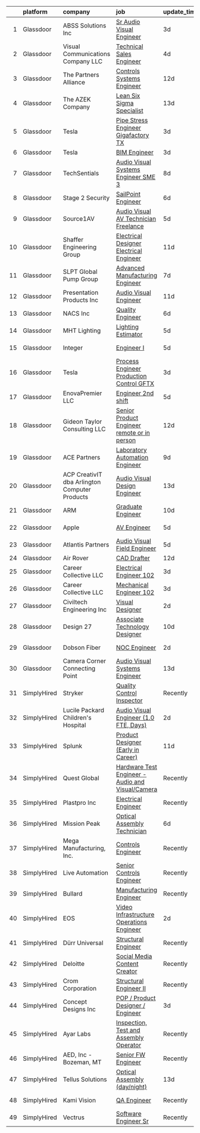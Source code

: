 

|    | platform    | company                                       | job                                                                                                                                                                                                                                                                                                                                                                                                                                                                                                                                                                                                                                                                                                                                                                                                                                                                                                                                                                                                                                                                                                                                                                                                                                                                                                             | update_time   | location                  |
|---:|:------------|:----------------------------------------------|:----------------------------------------------------------------------------------------------------------------------------------------------------------------------------------------------------------------------------------------------------------------------------------------------------------------------------------------------------------------------------------------------------------------------------------------------------------------------------------------------------------------------------------------------------------------------------------------------------------------------------------------------------------------------------------------------------------------------------------------------------------------------------------------------------------------------------------------------------------------------------------------------------------------------------------------------------------------------------------------------------------------------------------------------------------------------------------------------------------------------------------------------------------------------------------------------------------------------------------------------------------------------------------------------------------------|:--------------|:--------------------------|
|  1 | Glassdoor   | ABSS Solutions  Inc                           | [Sr  Audio Visual Engineer](https://www.glassdoor.com/partner/jobListing.htm?pos=112&ao=1110586&s=58&guid=0000018378ad8203b873899fbdb3ee5c&src=GD_JOB_AD&t=SR&vt=w&ea=1&cs=1_b9d697d2&cb=1664176980949&jobListingId=1008156743230&cpc=214767B2CB6D1786&jrtk=3-0-1gdsar0hgjm54801-1gdsar0i2kcnm800-cb3290a92380598f--6NYlbfkN0C3qOKuCwyIxhbS1NoavYT4Xa6eR15oxeWK3hnOrEXKa_0_oZJ-YNDlyy06Sdd5-VSQ9J_UbsCqBJTBGcQ_E6AzuGTQekjy5z7BvQ1Ic50XQ_TUr37eYTTFXMnC-sycXKMEsdp1VC7totNUZSp_EN2fIB7XJBdtSCfWLPBG-d22ouAIBLX4jNaNhbgQjFpr2TFvno9qUhPPtOIQGkbq3POUhS1aTUAMmZfIjKuUR7bQ_qmNLlua258koB2u1rRVeLTyhswjktKSGAEHHuwfcfA7lwIthSjI86EokI3s3dsJ9Fxj_1L4uIv1ILleDqMbxg2wLNBDIkUP8Ed-wk5fxNWU_6t9z8iV7DIsUho0ZoO22nNpMrsI3CmuKG_13eXIK0PJjXMFp1wB5hS-iY3jxgP_Ia9-Si6cCtqPzxhjBFljnmlSo_9xr8mZG3AdrBdXi61bn5PWPi8rv61V5bmpqWSKD0OdytRgNRmHR1yqHjyUPd__n8rL3SpxP6WlYBoMxAwzvW2lt1TzGg%3D%3D)                                                                                                                                                                                                                                                                                                                                                                                                                                | 3d            | Suitland, MD              |
|  2 | Glassdoor   | Visual Communications Company LLC             | [Technical Sales Engineer](https://www.glassdoor.com/partner/jobListing.htm?pos=124&ao=1110586&s=58&guid=0000018378ad8203b873899fbdb3ee5c&src=GD_JOB_AD&t=SR&vt=w&ea=1&cs=1_2ec2f010&cb=1664176980950&jobListingId=1008154027411&cpc=281FE6ECBEE2538F&jrtk=3-0-1gdsar0hgjm54801-1gdsar0i2kcnm800-e4a517c940fcd726--6NYlbfkN0BHIfC1zsKGIu0R3teaIu8liT7fbRNLaQeDQfcPJweUK3vTeD_DK7dPtcoZkUqAup8JGQdoNIF24cyP6YCPeUuki_YBrt9c3pmwT6Lw2iKla2oXwuc66UMXlNUHVS4WV07EURk5PMCRdjNwfcUAM1hD9_wiZXpb-BnYZulizDxpsE4qyDN0i3SLUxQkdHmctvU1p8e7fiyq5uKQuejHXp1DYOgC2yZ8WdJ5RfY9CxfRDs2Iltqwuv1Z7cA__QU67xydNVkLO8h5FmXG0mwmvQygkux4QQNOmUd5Iz88MXQiVwWzFIF3iI7R36WfQXUi_P9J-0rJ8wQVjTBMrHMoZ6BGFm1_84NH1g7FKBtrb_5Z-4TA0tjEFIgb1wj8Af5NylBDefrgu0l_zynUbevzfti8Cey-gxwZsIpZvHh2Rws7RJadiXJ1Dx6kNuQ4gkZ06ttoXEVa1k4evUTbHAbuEPWJFS3fUctrmAK4w4KVJNnCNZN984KwLRNc8LzQ5TKSJ08N2fX4qNEtBkBdHQEIxsHS)                                                                                                                                                                                                                                                                                                                                                                                                                             | 4d            | Remote                    |
|  3 | Glassdoor   | The Partners Alliance                         | [Controls Systems Engineer](https://www.glassdoor.com/partner/jobListing.htm?pos=105&ao=1110586&s=58&guid=0000018378ad8203b873899fbdb3ee5c&src=GD_JOB_AD&t=SR&vt=w&ea=1&cs=1_f5749f22&cb=1664176980948&jobListingId=1008136484979&cpc=EA08A68DB55F56F1&jrtk=3-0-1gdsar0hgjm54801-1gdsar0i2kcnm800-ca1d792030e36cf7--6NYlbfkN0DksfkfloR-ejVfFFzaV9PB3Bj-n2NQxsth8NlLRip-SgC-t7wy7PiGNdrPxorX_ZKVBgq5gxrqgzwGG1P2QRsY-CQCWxHrBAMWtQKaqtgnqzi5SWRD7Dl91y3VAdTAHRo4QCL9x7NxUvaBR_z6JmUVNueB8kOpQyAoLBPe_-OOXPJXLBPHEzAraX-1Sz--0zd0vkyifUJLPiZv22xKroM1--U7mhwvn2J1VVmI9BpXn3dQkykTwzAfJTHpc6x2QolmGw03T3YAPDRIZPsC9dh4RScK__gVxsQfs0SfwfB9rNcf6Wrte9LWFog8NIQZI58Uqq_Ekztw-b6bzlS7_0J0iXlbHYh423eeRQx8Y1Xtzzb1wcgKz2TOSnKL-xDMJXo2Can67ZF-lqNDmwAdSryV0E_zdmGUku74lq7C5uOyP0mlbCXpoegmCpYvkivaRJ4fLcdCzv1C4dFqmEtxw0u5mqQ_tpIAKG6IAKDNKDoJLCC3IgKkhlo1s-Cq70bAsEOlUyeiC5cf-qUD-LM9U5ei9K3JZaV3D4Y%3D)                                                                                                                                                                                                                                                                                                                                                                                                              | 12d           | Convent, LA               |
|  4 | Glassdoor   | The AZEK Company                              | [Lean Six Sigma Specialist](https://www.glassdoor.com/partner/jobListing.htm?pos=115&ao=1110586&s=58&guid=0000018378ad8203b873899fbdb3ee5c&src=GD_JOB_AD&t=SR&vt=w&ea=1&cs=1_1c416f56&cb=1664176980949&jobListingId=1008134053564&cpc=67C0CCE3C7FCD181&jrtk=3-0-1gdsar0hgjm54801-1gdsar0i2kcnm800-8c95be0cac903a3f--6NYlbfkN0AAeIbI24FxbUTm0dN59WVRGf543GbTrpVnu6veKyrx0WAyFBkbDTgYb2zcJMpV1cZaIOBpkBQKGiyBJrPsaaBn7VRr7zHY3H9sTjX60gBw4MGfHMyioaUaIOqm8p5bHpuJIPS4jINYwqRxW7xYmpAio3yBqi7Vv0fognAK25AvoMC4mTtx2Ok6ZBDDccvCd5SaBvfGwsMImUkkz2ZFucFET3gnJQeU7SLUDQQxquo2CAbyFeTRTtEnqcCDCOVZuLSzZuikwbC9-9I4Hk0HYoJrLZ2xRHCEv6bAJjrmOPOvQwbF5WjgN0Nvix6y_twdU6o9Syi_-qPbDcimZXlFCuGG-ThAPdTRMOVJNEDiaZjO8jc9IdFyBoyv9rkQeGMykF3-ufBFXRBp1ou9PTRcRWKrWXtVYnHQmP6_D41rjS6_laEy3pECpnquQ5RLpv7V55YkeI9nUgeG4TAKQqwj-0bWu3rQbx2DeNTdtd6CPntrf9Gja3xVySUZ5KZEAM5kC35yWAdO4XWLuSUHtXOGDWZc)                                                                                                                                                                                                                                                                                                                                                                                                                            | 13d           | Wilmington, OH            |
|  5 | Glassdoor   | Tesla                                         | [Pipe Stress Engineer  Gigafactory TX](https://www.glassdoor.com/partner/jobListing.htm?pos=122&ao=1110586&s=58&guid=0000018378ad8203b873899fbdb3ee5c&src=GD_JOB_AD&t=SR&vt=w&cs=1_5323495a&cb=1664176980950&jobListingId=1008157444726&cpc=8795CF9063CD573D&jrtk=3-0-1gdsar0hgjm54801-1gdsar0i2kcnm800-4f448f8f42bc3c30--6NYlbfkN0BkX03mv_qGbDFMol2YHqLRvzzvm2LmpzMO_FcYL_FtJlnJTzsjtFTdelRG5HbGrIfKuF7l_SRluJiafrF6epyFCBytlXriuUuXtVhVscKhLeBILODgBE4qygHo2Jld-sX8j6FDWTV_14BgYxRXUAxduObVNv5ZRyjpSBeF8YzcTCYq0ua_pCBauPMpL-qVED7I8Z4gDhtReSPcwSRLn5myW3oaAD_X_gYN0HzcbiI2E3py9rnXUMWlrhDfzZJM3As_tGMck6zwgxWtNqBJxX-7Exk2rJ94JQBuhpOZdbPcnitQNihzdv3W2ymUnNIVShOFZ825iZFee3TMGCTi_5446w7v8nnqeM-_2QFkLeokNcwVZK1B4P2CcN9mt8dVfOLPaQgjQbcKzM67owJmbo38maMnkeTkv-A353B7YByYV57MJp9fwZLxx7gtT2vncg2BZRGYbRXA84HfCTBv0D_soBj-75TzicY_MaJiD_JNgZfX9CJIBIKmGTJxYGSpRJ8%3D)                                                                                                                                                                                                                                                                                                                                                                                                                                        | 3d            | Austin, TX                |
|  6 | Glassdoor   | Tesla                                         | [BIM Engineer](https://www.glassdoor.com/partner/jobListing.htm?pos=126&ao=1110586&s=58&guid=0000018378ad8203b873899fbdb3ee5c&src=GD_JOB_AD&t=SR&vt=w&cs=1_adf39939&cb=1664176980950&jobListingId=1008157144664&cpc=9908D8D4413DBB8A&jrtk=3-0-1gdsar0hgjm54801-1gdsar0i2kcnm800-31ee474dcc12526a--6NYlbfkN0BkX03mv_qGbDFMol2YHqLRvzzvm2LmpzMO_FcYL_FtJlnJTzsjtFTdelRG5HbGrIeCZP9oCSI6IokyZaaT81PI9y4RTU614_DpvA_8GDdvj8sqiOAYiS-lGsHKzXdaemGungW-7PEyBZQMytdKT5B7CkddAZfUOPJqkORyb6s_vH4UjGaJlrIxftOVhZ5vMkcIUScjXd2LXfjQaBvFGrJWoVjVkOcWAZmBuN79bYk-7mY4Av3-0B-nrbFTfqUvs7-i23PjwjjtFQnVF4AIqy45_kFQn9Dpdpxs8XJJx29jbXb-7Kfj7J24wH3RBMpBHrI7dcweEowwCuN2qLMRhT76f1XiZ0jBoA2bzo7WkScthW-AAIFmi_VYUWbPYYFSPQ7X3JxiPNckDvoD5YuGIDTXZ3URwDcIej-CnHXv1SMf91mMQiHDNbPG-vMHZBfYyD_YjK8VUBSfrXOPJIdsHvtwam3mSQ_rPMlglSE63QIv3A%3D%3D)                                                                                                                                                                                                                                                                                                                                                                                                                                                                                  | 3d            | Austin, TX                |
|  7 | Glassdoor   | TechSentials                                  | [Audio Visual Systems Engineer  SME 3 ](https://www.glassdoor.com/partner/jobListing.htm?pos=103&ao=1110586&s=58&guid=0000018378ad8203b873899fbdb3ee5c&src=GD_JOB_AD&t=SR&vt=w&ea=1&cs=1_c3c578aa&cb=1664176980948&jobListingId=1008146330780&cpc=8244C419535E377A&jrtk=3-0-1gdsar0hgjm54801-1gdsar0i2kcnm800-f870d3f99a70b542--6NYlbfkN0DLxniXb9xd09bch3T7EymxCrgj1jiT2kSu__xrmi42oF4aisnIAhd1wulDaIziH9a6PmRzmPtGUJpZmtY06i6iUtI5uhkJQEimf2h8djXvJezk6QnH5cC2Fpr5NqxzF2-fmH0n_t_cwRo3OSgNbWBeqENV3AJM5WAj6mBYJAu3k88Uv33VJBZ6Mms18aBBFRsCRv1C72x_BbSCaFvN9IqmOdS37AOCWPVdf5otXEGGImjmtSrJe9GxMlwiL7Z7kQC7O945Ynx4i55ZkYQj-w8hGDmkHUMf7jNRB5J1ukmeiqx4iwUp2Q3bDFWEbbmkjt_OiGmJSjGn5utJocUpKykDyct36Al5EDOucdPKjeNCSF6mFvZ12cKn16NeLeH5Ds-l4tvHZ-Yni8A74nfOT9EFxO8YtQI9W5AvsjseldG4nFbIylJBYKeAMfiq1z3LUKSUaZR2O7ubQy4mkhqZbfx8ABJIpVpyXe6K5R5qhN-xedZVB9VYeqqqxc09w6eQIFfQEPkPsLHZTzG6pRmhnDaVqJRb0Z9Jveg%3D)                                                                                                                                                                                                                                                                                                                                                                                                  | 8d            | Washington, DC            |
|  8 | Glassdoor   | Stage 2 Security                              | [SailPoint Engineer](https://www.glassdoor.com/partner/jobListing.htm?pos=111&ao=1110586&s=58&guid=0000018378ad8203b873899fbdb3ee5c&src=GD_JOB_AD&t=SR&vt=w&ea=1&cs=1_3c1b56f1&cb=1664176980949&jobListingId=1008149550693&cpc=18C664983486888D&jrtk=3-0-1gdsar0hgjm54801-1gdsar0i2kcnm800-0ba0789b0f72b55f--6NYlbfkN0A8T88lZYuzf-YiSocU980sXMNm8VYjkAjpTeJrhsXZBo5azuizjI5jDhn4NeyRL-Aw75s_P0iKNzSi5nD62HANd6LMR0pNUtUheOFXb31VSH_6zItKjXK6nUcfSFXtwMcvosCAWBcoCnBcPfZxueKHcjFeiLCG9-5zG3jhKUVKYYEJOElk1IxXndgTwetgTkY8laOnF7m-ICYVuhyncCtwCTALvwpE63zUwldgbhmf-h7Fp6fnV-UpL3M9UaKHgIdiNpuhGFfY9-Gm49-dxAvk9brvLvZ4ZRDl2IhMicgObJgn3wroA_DMNdi1Md0oIRAwEBNqYmFw3CeUcKbab5fbldHr4cV2lnUryy-oXIxJ7UaJEz__Y4zT0CJAQr3bQXT_fHICnM_BYGZ_s8V3rZa4fgrbyCBYOcXNMDG1bnmGG44kOd7i1ovV1C7NffASbFvuuVMAe60vyJl37V-_b7ipH_n1kq17glOj_0baf7T2QUSbJ4Tk2tabc702UmwU0PWZ5BNRl29E8VNXDPUTLk0CZbjX9zSKEHua0TjCY6hQ03SwaPXna1NK)                                                                                                                                                                                                                                                                                                                                                                                                   | 6d            | Washington, DC            |
|  9 | Glassdoor   | Source1AV                                     | [Audio Visual  AV  Technician  Freelance](https://www.glassdoor.com/partner/jobListing.htm?pos=114&ao=1110586&s=58&guid=0000018378ad8203b873899fbdb3ee5c&src=GD_JOB_AD&t=SR&vt=w&ea=1&cs=1_397cd19c&cb=1664176980949&jobListingId=1008152123495&cpc=853DEF62E69EE75B&jrtk=3-0-1gdsar0hgjm54801-1gdsar0i2kcnm800-ab6c6300de330495--6NYlbfkN0APToHrk7ILONyRglvlT3LJMO76dZGJsKlG8WQjsY8CqyctU8l7pwUltxDuPidZeuJ1yohLIN3swiIATIM9ItaYOa3l9z9ch3W6coliu5MrRx6r--N1Wyd1FB-VnlKmnJchSlLxIHot3vysY2QZQvr8sJAQP-YGT-vVxuJDiQddHV5rXut_4nH9TvQFD74CYQLKZq8HD1fMkbD0hFaWI27kDh7BsDt7TReJGgu1lYaOSBu7Wfjsy-s_nWLpxRYnMrbtoSTeiFZUyE5pTDwreZA6Y5h-gVd_L5_hd041IaqhTE2pl8In1n9RHNAv5nKnrGLz_cDhofDHZbJq8afQV4gV2zwajRSEOwyHNYcOfwOnU3XCebzjwWcZcIgwOFRHUoco6THRLj1DePLHwab1JDCFHHi-svBISXkRN2qjJhuTcwRJxKnBzgFKS9yVVtlk8YDmtdJzZjczpjlRMDG-VdE_HFpQF_0-xW1xOP7el83kfSscYWzMhJ0YoaljoK70qhrRIuM1yfzV2hU_pZ0GAah1RW3LqgcKG_c%3D)                                                                                                                                                                                                                                                                                                                                                                                                | 5d            | Boston, MA                |
| 10 | Glassdoor   | Shaffer Engineering Group                     | [Electrical Designer   Electrical Engineer](https://www.glassdoor.com/partner/jobListing.htm?pos=120&ao=1110586&s=58&guid=0000018378ad8203b873899fbdb3ee5c&src=GD_JOB_AD&t=SR&vt=w&ea=1&cs=1_16c891d2&cb=1664176980950&jobListingId=1008139936920&cpc=BA005B1D96992017&jrtk=3-0-1gdsar0hgjm54801-1gdsar0i2kcnm800-b52214a59464887a--6NYlbfkN0Bvpaf3zsskpN4x9fuWA_Igl5rI7fUZgvcQKjudUUkPsII7QWWVi84DeiPVhK77Nduc99fbteT37iLaGj9-LGZLdRc9PV3yC4KvfXSeZWYNj2Z6va0YEm9lct5r0Bps4usKHKOy-2RRBmxo9rvDCe65DlawQXopKdTEcUlLN6hscfPEn25NHsIwCnwCy_09O70RIjIUJ9aLg5AFZ_h0lbJpAiWvJJD5qwKO9otIAR0Q3RsSODpQX0J3coNbNK3WEpIZNpsFhAlbGQtqse0r2gWPDY1JXF6Gues7oWRVi9fyux6nSsjS51dUlT1cwYa-bGj9dEgGhV6fRPjWOhzw1_k8DhRURvRD_xjoQW2UZ8Z9wqPvpfWttLBNFbtetaaUGIKaSfGqnfbhRST2i3FaIwuXqbdtvgHKnooz3O5MldUiexAhX45Q2zKZX0bizWulYRdFWz8z8vAO3igRiY2Jx9zclHqHHvdqpmOxeAYHJ84UGnbOP7DVvAHrZY3ijnQ36NwakhgF8ex1PCyw1FgHsJL9dHf2HtXtw7s%3D)                                                                                                                                                                                                                                                                                                                                                                                              | 11d           | Jacksonville, FL          |
| 11 | Glassdoor   | SLPT Global Pump Group                        | [Advanced Manufacturing Engineer](https://www.glassdoor.com/partner/jobListing.htm?pos=117&ao=1110586&s=58&guid=0000018378ad8203b873899fbdb3ee5c&src=GD_JOB_AD&t=SR&vt=w&ea=1&cs=1_32d0df41&cb=1664176980950&jobListingId=1008147816977&cpc=373C8281303CC873&jrtk=3-0-1gdsar0hgjm54801-1gdsar0i2kcnm800-75f9fcd0423023a3--6NYlbfkN0AMNzV7qTaoMfFAMhZWAwDiKRt2oGGj3ibXlWa1bscT3ITPuF7PuuiYkC9JUdi6kazE-Q_8G04WqWR8yWZQBxqq93ZHfkdTJSEwZjY39E_GiXFRcFbw3T0UEBXul-Fa_u9-s8SjHcRPBBv62meh-T95t8FgoL5FCz1CgnkiRDiJ1ok5clLHC-97RFl-RYcymWJPE1a3pnaX6QlRZ_5wZmObyTELXk0gwCBAqGb5OVXywGTbVQJS_M9PwOCK8sPyOaKIIGtYzJK4OiAQVEThBdhdQ3Nxy_HyTGDR-WrHdFfDbEhPv7YH_8M-LqYJ62qfWZejWpvE2qvR3Xi8Sk2XS42EGoLSabSBjoyQiW6_JQGVgoaUqPzsoKrEW-1Do7ou8RFqz79xdcLQRR9eJtYw_hPwcNERkhnvSoApNd4P-ADP_wHfOXgFeJixHxVNHQNNUGlPJUS2QlwHoA1pkidU9cPwyZKSfvnwckYuVtSPVPObOG31SCDwGx9dARmttqKzZi6Hi1hRFF9KzGsLvhU_Zg0qOjUV-bb9nOQ%3D)                                                                                                                                                                                                                                                                                                                                                                                                        | 7d            | Rochester Hills, MI       |
| 12 | Glassdoor   | Presentation Products Inc                     | [Audio Visual Engineer](https://www.glassdoor.com/partner/jobListing.htm?pos=104&ao=1110586&s=58&guid=0000018378ad8203b873899fbdb3ee5c&src=GD_JOB_AD&t=SR&vt=w&ea=1&cs=1_cde4b793&cb=1664176980948&jobListingId=1008139747241&cpc=427C69BCF34A3160&jrtk=3-0-1gdsar0hgjm54801-1gdsar0i2kcnm800-c7d6d51eb7e45860--6NYlbfkN0DukAwDndutArnS8OT3znlJ-TW2KpK_7rZjO0LfXc6UVMwJqLdD1YJP8SDRF_NHwyxts_RCsiaT-Z86VeDUyE0hHOmBfzCBXE-SSidI87TkG3eIlDjidjWDLii0-bPzX49fxqwVr3h-RjXRUZ6oLVfujI85f79Zxnkcm2YBIb2jTy5SOnbDNyzA-930Z3QPEDBV5uJPaWVJFbhJF1MqvBEInjTmLm2LemmjhQSnDRElnQwEda0qHSvHV49FHg7OQ30hhdzney5UTg6bXjyZ_ZtRoJUiEdpVutcJIgDvlCl0_QKOpsnLIvpJDE1BBnlBahFMIOMAuei1WnJwlAjAt0AjsOQIsi8vB7pNjt66-FJmHMkc5yruce_Xnn8BmYoqJPB2AUEfxzyc_N4OXpm-1JucBVkudJ2Z0aoW9Zj4beaLkFQLH4EEbI9vGowCmByyY_TM03lu6vfoIj6dj6s8JHaxyAC2X-BVOZ8fWDoeFUaj3I_pqVcqcPlQJNu0hyL2N70I1Ng8R68yFQ%3D%3D)                                                                                                                                                                                                                                                                                                                                                                                                                                    | 11d           | New York, NY              |
| 13 | Glassdoor   | NACS  Inc                                     | [Quality Engineer](https://www.glassdoor.com/partner/jobListing.htm?pos=109&ao=1110586&s=58&guid=0000018378ad8203b873899fbdb3ee5c&src=GD_JOB_AD&t=SR&vt=w&ea=1&cs=1_75cbc890&cb=1664176980948&jobListingId=1008148823950&cpc=D2B13102F42CA0A7&jrtk=3-0-1gdsar0hgjm54801-1gdsar0i2kcnm800-58e08cba5744c0e2--6NYlbfkN0Bo_CM2a8GgFIiw_-9fb5ug3xmG_MFCzpxBl7ntROtVZUFbZz-LXqZjqhZpPjkbamgppIiRI7E9IPgt3oVIiDC1AzwMFN71CcHl3PDzZfcMj5AxjocQJlI2vEB9YWqBirPs5VjJ9zrb3z6swckxHm9mBu6yi6fA5wrAGRYEBUwR2QN8TusTuX_9iNhOwQQg_H0YmTUZFI4OxpywcrGp6_sxWcqAD_asHBCpYlBXhjUCx628ftNo3n5FD5VdYEHkE6iYFPmDq6R_g3UhOY5xEFdStu23VvkSelgsjFIZjeoHwxKE1cWE_zUQO8e0Ly14OssJ6sVW_yO36E1nkypcu2eSAbHci2zCUQND_ToMNGboM9qH_hTfQxHC8nG1Iqly7dAnT9SO1ULdMX0tGa8eluo7SXvk1OcxlpE4dI-NJPto9uotMK3HjlIoCcEa2XAMxtIRwWtvPu5hfcjhyYp3d2onfW7L3ZCfBm5N3nTkXH8_qpJZtt9sveD9OyiBh2TO2LqFljTlfHmd5Q%3D%3D)                                                                                                                                                                                                                                                                                                                                                                                                                                         | 6d            | Ham Lake, MN              |
| 14 | Glassdoor   | MHT Lighting                                  | [Lighting Estimator](https://www.glassdoor.com/partner/jobListing.htm?pos=125&ao=1110586&s=58&guid=0000018378ad8203b873899fbdb3ee5c&src=GD_JOB_AD&t=SR&vt=w&ea=1&cs=1_cdaf2718&cb=1664176980950&jobListingId=1008151536423&cpc=B05B6D422C45E27E&jrtk=3-0-1gdsar0hgjm54801-1gdsar0i2kcnm800-233ef27e66dbc2ad--6NYlbfkN0CIcIrR3lGk60qa-YXZbZOK4VpWme4znmlJDrjGxAusN8aCEUgRmGYW1GcjSJ-PUzQWLlBBeIIDAtaeUoTvLMMlRoLGx_7vPk0Y093rGKfbofwoCd1FSGXkpNVBg9MJA_f9_8q3YzpIFYBTlJyUxtpUivCk6a_enen1i0UFV5HKgZWNhMAO3gRQQmE2lH4bW2-AdlLdxkmStS8p-8_oybw0gz7iQ5CDsQMYQT-c6Dzh4Nd6rgTEOPpOUVlXB8FHp2gzxM7uT2RUOG22sQTIvEUUbG4P7-3TxVkIc44Zw4BgIS5ALAeo7Ik8QeypcJc52bSa1UuWuFhgxzlVx5hdybrTCmRNhjTrlVXYXbDaoYMHB1JEbtM0FzHGw8DJOjVGLSl77MxO5_s2Qatky9GstlzTc4wdHNJdWEWisCHGXbafgoz-HRqJx6rK1XFG1kGay63fshsEuuK_-ivjiAphK6rpzrimjtyFj1C2Cnxvl5RVI4wRGXW94LoovlL3auoT11U%3D)                                                                                                                                                                                                                                                                                                                                                                                                                                                     | 5d            | Remote                    |
| 15 | Glassdoor   | Integer                                       | [Engineer I](https://www.glassdoor.com/partner/jobListing.htm?pos=127&ao=1110586&s=58&guid=0000018378ad8203b873899fbdb3ee5c&src=GD_JOB_AD&t=SR&vt=w&ea=1&cs=1_d5cbf2d5&cb=1664176980951&jobListingId=1008151474468&cpc=FD56AAAF1899B499&jrtk=3-0-1gdsar0hgjm54801-1gdsar0i2kcnm800-9c318853851c120f--6NYlbfkN0DJA7sjCRBzlE3Z_PzE8lq9hi3ssMvdSdT9t802Zx_VPsTg_VM-jjgVeLtNc1xjKIDhAseckn3m586R39bhVp7puQ_4W0v1d6FD6XQGv3U0LoCK-8ebjCykkjjqnb03oicnsM986LLSZpdoisfpeY8zpN3UBEtSXrie5Gp80kRmcPlavow6yIN8DGyBBXVYG0Con1NAQrNTsqwEPDS_WkpdocfQbF8HTLM1DQ4XhTfyQQ8omTWShBLiu3fEC1ed23V3xnnyPRKpldg7nqszZGJ77SticGEuYSalZ7V2gaTrvmhDzies3-Ei3Td76vU0rnKdtHunGh1LYndOwzKVn9KRjuRpU-ZtgAVfWzDyx6Cr4tDnfoLqKMVYpUJ4W6lHb9tUzdxvP0UFMWepwzTKwiyxpv_Ym7j10BMyDACw3wWawQKo5h0kn6dD1VUXH3rRZfMg3TnA7w-0ZvkWgHfoQBgfkKsLcbZ_zwEMsXWRh48oE77hsIxjWE1SL52ivMaCTFHnfIHnNJkEHw%3D%3D)                                                                                                                                                                                                                                                                                                                                                                                                                                               | 5d            | Quakertown, PA            |
| 16 | Glassdoor   | Tesla                                         | [Process Engineer  Production Control   GFTX](https://www.glassdoor.com/partner/jobListing.htm?pos=123&ao=1110586&s=58&guid=0000018378ad8203b873899fbdb3ee5c&src=GD_JOB_AD&t=SR&vt=w&cs=1_65e4e266&cb=1664176980950&jobListingId=1008157142994&cpc=8795CF9063CD573D&jrtk=3-0-1gdsar0hgjm54801-1gdsar0i2kcnm800-a1dbb9bc4bae94af--6NYlbfkN0BkX03mv_qGbDFMol2YHqLRvzzvm2LmpzMO_FcYL_FtJlnJTzsjtFTdelRG5HbGrIeCZP9oCSI6Iu3J6V7wvcedsMmCxOMsOQBHRJ-1IsDTP1LyVFgUEQc4NbCuqvyQ08E2t63nt3Kq2SFX0hfUYHGZYibT0CtvnZje9QkwH1cpCgtQKSSWfkBunZOMh0_upc1oB6DFfsStxrTwo4KIqLc5y2IpUMWWLPb2_fxH15f96hSrmIneyN3YKqam7GmcH4f9FdIRcpdFpWgdqvLdaIQBlMF6yC14tDuS8DAOBLe1siHmotEuGIDXm0gLLaG5o5OTb9Otb-HpWF-XB2lXwg4jsd99W8fvi7CkFT84Is5QDdcfQWNRuvPRsoB876jAWUqrkaTRIovoF4cvi4cH4kxFhNGSZXgLtmlp2Tu7j1Ip0AzYcLghpoA2cpnx4HS6rZevqfqk0xwbKlS0hKFTFklyv-z2VnVkxSN-yXpLb3jSfiY1ePeJjPetGKLZSwfBgpDs8VYj3Aqhdw%3D%3D)                                                                                                                                                                                                                                                                                                                                                                                                                   | 3d            | Austin, TX                |
| 17 | Glassdoor   | EnovaPremier  LLC                             | [Engineer 2nd shift](https://www.glassdoor.com/partner/jobListing.htm?pos=119&ao=1110586&s=58&guid=0000018378ad8203b873899fbdb3ee5c&src=GD_JOB_AD&t=SR&vt=w&ea=1&cs=1_770ffbd3&cb=1664176980950&jobListingId=1008150909376&cpc=A1E2D04CAB10975F&jrtk=3-0-1gdsar0hgjm54801-1gdsar0i2kcnm800-d5ae558e2110e14b--6NYlbfkN0D788tVLZnHYB2JKTLmCXo4PydfvtZKcdbYx6lxKaz3IlftlMCfsI1zA8vOdtf6mM1gOL2fxwK7ayl1J1qjcp1rppnd0eqAJXz2KTr6kSUW0o7keQ0sC4CzVrrsPowIMSLOXlRjVmbryhwarH3FkeYkBTn8UdzSOCJoP6ukzz9CRy6C8E3az_ukK9a0Vi4nbpchUPeGh1rDTTzKLq7fgfLdctSs9rCCGqBk9QZX7B4zW0R-Xec_gsqC9gxhElzA8Qfr1hUIej-v5qkkCsdYNA4GvGg-BBzopLDXWmaobWqygzfY8parBXDtV0uRPjSP4O2lvUVAy1wNnlfH-7WtcSNqAkLNMVLiuD3xBwuKgyPjyfg3UU4Js9SZw3b9dpPNdLrVU3IOU2XXAoC3R07rJdbwcjJqs7YsbD8buGQDl6PN85QcWSRTGsgcHN33rl_ekVav-SYEyJd3r-Ddb58yjrJmRLfaMAyBospDahQLWKAZ5Bocl-cL2lyPVIeOm1U8w9bxPobLKS1zdw%3D%3D)                                                                                                                                                                                                                                                                                                                                                                                                                                       | 5d            | Hazel Park, MI            |
| 18 | Glassdoor   | Gideon Taylor Consulting LLC                  | [Senior Product Engineer  remote or in person ](https://www.glassdoor.com/partner/jobListing.htm?pos=113&ao=1110586&s=58&guid=0000018378ad8203b873899fbdb3ee5c&src=GD_JOB_AD&t=SR&vt=w&ea=1&cs=1_988d5e6e&cb=1664176980949&jobListingId=1008137953336&cpc=A7A9761F5E24E39A&jrtk=3-0-1gdsar0hgjm54801-1gdsar0i2kcnm800-00c9eade5a4053a8--6NYlbfkN0BxkLIcfe0oqaYINownie861a0BJtkzmJW-WyGv8J0JYDbpMcxnd0oD99bFsaUlfYOQZdc8J_npvZ3yodIRPJU77tYJfB5u3vrKZ6zcU5hbGyNj6P-QINrL82crm5eXCBtOeWW7dU_nRWB9DDeuLQRqq0xk9mBSSvMACNHjIuDD-kVF-EIy42tHVDewHNGEq7dCB1dx9HR34WA_VTjDI13TjzGWvkJUaJbmjGFoMMT0rGCVa2kwEzEdtodl3pAutNwWjvWLwy8NaV1UEu7T1yf8J-9yfBZhUYs8BQcbPjD0JhBZE6cc-HG-mJPu_fNv28ERo0vKt7SVqi462M24gCXivlbrzlj7w3kwlNpOnzYsi2vSvEC-XVnzgxvV-KFGaakm1orYwQex7HJpRVvhoQ1K-70njoeUUEX__lnjz9uBZmDZ-cklUDCaaTcrVihUxwsAz7GDx_f2VfXafUsESbkfptxolXlC1iPkgPQokwTgvtsf24jQXTEY93bOeaxGwu-u_EqEWEBzh6IipCaO6uiZcfevOazborHN77vz7br-6Q%3D%3D)                                                                                                                                                                                                                                                                                                                                                                            | 12d           | Remote                    |
| 19 | Glassdoor   | ACE Partners                                  | [Laboratory Automation Engineer](https://www.glassdoor.com/partner/jobListing.htm?pos=118&ao=1110586&s=58&guid=0000018378ad8203b873899fbdb3ee5c&src=GD_JOB_AD&t=SR&vt=w&ea=1&cs=1_ee6b02b3&cb=1664176980950&jobListingId=1008144870628&cpc=0B561D89933DD0A0&jrtk=3-0-1gdsar0hgjm54801-1gdsar0i2kcnm800-b29ca8c5a58cd525--6NYlbfkN0ByNdR6lR5vInkMqW9PARJ6PF3Zoox9TiDJ9pL5aH1WopUmg_nMMrmUPq5by3VtF0I0x1Fdqx9uJngIVE1jR8UVhk6o-yJHh6mQjnFPvfo0iXURX6wGPMaPe-nYGM_QpUMGKUrgxn3wxluz9v78gWSz1Pn0x4UAUTyygmf4pfoGPTdDNzywRS1r-kCtMq2li2buu1fEndyh8qsf7grB96J3BXeUJc5zalmrJ2V4bMoAxRa-RNWmlVm8B1c7NWqgScGCTlLdkTh7Fs-hGM1snLpDxvJYgSc2j1h2o9w---JXj_cQPHvwnOdD3jx05kinMoU2BtJ1FLuDwrgTrzPB4f6qrv5VB-cFRtBK2HHb27YZCXDWIBK1Kr352vlQ9y0Idf8OCQXrKRQ-imTDoaMo4d9U7IDQeLh_rwamMXnBQ20WpuWCqGcCLDofNY2HdKJ7kJfdg4qK8ODdnWV7GlK0UBUcjn3KRtmd7K0SON0Auuisk0f7oHnovx9aLjgILZgQFkz5eI3rGoRsb7fYFGUxCI1EnFAZ3QcdFMk%3D)                                                                                                                                                                                                                                                                                                                                                                                                         | 9d            | Middlesex, NJ             |
| 20 | Glassdoor   | ACP CreativIT dba Arlington Computer Products | [Audio Visual Design Engineer](https://www.glassdoor.com/partner/jobListing.htm?pos=101&ao=1110586&s=58&guid=0000018378ad8203b873899fbdb3ee5c&src=GD_JOB_AD&t=SR&vt=w&ea=1&cs=1_b28e3347&cb=1664176980947&jobListingId=1008133889447&cpc=7EC19D690124ADFE&jrtk=3-0-1gdsar0hgjm54801-1gdsar0i2kcnm800-87a6c70ceb70d479--6NYlbfkN0AxVP0RIoyxo1SC0YQSoS5eZrDZuYKD_VQPSAwc6ExuF4ild8vIemN3XsgbuLOdflE6XvLkPjzrgf2GFdpOAPSllgYSRPlkLtdgYTyZ2dkQH3sjGTbK9jLk3jS6-l5ZxH-jUYvOmJgGDjnaupmE46_LX4awuvx7imPdype28nLAQ0s05MRADPg6ZPY89fozAwxRxv_yXPSc_uqugoTMjdWDr-Xiku79W4CtlPtsXHh3-MDy4QMB9k09j0nCeewuA763Ah5GgZYzyuYT47_WSQt4KU8PB3fv6EHvWEieK5L7dJerOIUn2nu_FynVCpJGrQ449m0cVy6qAZAclHfGNA68SNNwbPQpzaSjtcGgkWjNeIqZ_6UAm5rqa4sbKyEGSoi7yqA6_mmaKi7c48BJ1V6vOjc8sHne17UXwrcDn_9mV_btLs4zYor4pAYWdsN9XVdLj8Icf3gvCxmJ-FG5cR8-F3Niv9s4qX8dX1JoNqtObFFb_AzHrn-e4ixOHjAmVLmCg8C0hLpZoyz2_vR0-3F2FGFvv2zawlI%3D)                                                                                                                                                                                                                                                                                                                                                                                                           | 13d           | Buffalo Grove, IL         |
| 21 | Glassdoor   | ARM                                           | [Graduate Engineer](https://www.glassdoor.com/partner/jobListing.htm?pos=129&ao=1110586&s=58&guid=0000018378ad8203b873899fbdb3ee5c&src=GD_JOB_AD&t=SR&vt=w&cs=1_536960cf&cb=1664176980950&jobListingId=1008141994999&cpc=82B3195DA92CAF92&jrtk=3-0-1gdsar0hgjm54801-1gdsar0i2kcnm800-ac5b07f227ed174e--6NYlbfkN0BgJnowPS_nFa6JvbNw1Ud-JjG_6nenis8YkFjCtkUlxoHXLw2_bm5yT8xmAj-JAcWUfbGN7nu6-LhRgIT1mEfb-mWBXood-v1rbMSNgrtKXebde6rqEIpGpDwKOcYmC8RVNHVSyyFo399m1Fo1y67MhqODRdbQxtbjl_mfn7bUtdBeeOqieFQjR-S-RRntHh8A5BzDgkk82z3UBE52VorMEcIq6u5rT7ln6vduT4BKqFwUQrJ6FQRgD-MFSUezIuabWO9LQdSUcvKl9HSc3OHluEgjY-9oaeTBdHSUcWIeeBRCKOHTX-4FKJzgb1Qfh-tPfcloa9Z7GzZ8HMY22lm8QC3DSeR_rRTSrsyhpzReyxLTKveQ7bAJ5sND8X84sb5McpGfyw1lp2JtzYlDFykBwb6PWES-JKgUXAc2iQnI0U5_UDvxXLVPJtUeJMfkorM%3D)                                                                                                                                                                                                                                                                                                                                                                                                                                                                                                                           | 10d           | Austin, TX                |
| 22 | Glassdoor   | Apple                                         | [AV Engineer](https://www.glassdoor.com/partner/jobListing.htm?pos=121&ao=1110586&s=58&guid=0000018378ad8203b873899fbdb3ee5c&src=GD_JOB_AD&t=SR&vt=w&cs=1_fa480e28&cb=1664176980950&jobListingId=1008150767244&cpc=AC285F3A3ECA6BB0&jrtk=3-0-1gdsar0hgjm54801-1gdsar0i2kcnm800-e1692a7d8f00fd1e--6NYlbfkN0BvKrLyj5gPmtZO9T8euul8TCxuuKNOtzRJOomxnwSEodTz2Bc-sPZlFpP0h5lDivpsKhZgiwWMHz1yq7N3Ir_siJiNJRfjqDOlYR5RN38XE60qfUDpkfq_3XKdG35FhdiRZRof-Nrp2kjI0XgnhfWB0QlH1GDe2oSF8boTgjxdFvapLorzxWRoadqPm6nLyPKTRwNeFM8iq12MSLlgqoTuNIcVwFNG7d0u-zE5mGpIz7twjyyLGgKUdeGIbStPl7LPqaSTF20Qg1C1WCOg77KNwKAs0RUA-ZrIA9AvLhNZY_4Wm2bqCcLPOlDF64tbZEFljJnWTXXa2TgrHtnxRh_1ypIpNSh-yrluwdRgO3dEI-M1N4FOT2WN9RSYqZGivJnPHZdND2Vn3x-zE0A2iyzIKEFE6yXByAwNbO1usFzdzP7l3zt25Du0OctqT3BWflhOGzqNUTkUaw_dltJBF4cbzJCoit18wtBgQgKUCtXDtYbXmnbi0PgY90_TXhhK4NFh4N_Eq45deR7GZJRx1rI-irb100nV1OFedNnNLBUtBZqDwcc0pzSLjK8NXkPGAD4pNRJpNq9aT3a-B0v7ohjjya10Rx9djG12BL52cGzktXGYN1tYTCxVroizB5a4Zo4MuwfsC-wEhBTOL2ZQnXeOZ5C97h7Qbu-mPRVcqZaiaeTPw-Q0lyTZq0svwffBVLJoAly24jT1cFv34WQpVl7b2Sh8yzD9WV-AQDfrzmyhcUe2p7dnKn-T5dR0W8PePMiaNWIBB6Vxt374wl0LPuoOpzZTIu5CxmME9odhVlj-gkgibBsYguZEJdJvKK23z3S2KKdEyQEDQ6bxXuOsrz6iycuaSUAiKj0R2dSgsieyrlt5xdfnrp6hMQWlSX8D60GWotGZjs11KZOPkLpDuNYDhXP9wGPFNJUgLPGB5weHSPxGnm2v4KrIDSbytjQqEUk%3D) | 5d            | New York, NY              |
| 23 | Glassdoor   | Atlantis Partners                             | [Audio Visual Field Engineer](https://www.glassdoor.com/partner/jobListing.htm?pos=110&ao=1110586&s=58&guid=0000018378ad8203b873899fbdb3ee5c&src=GD_JOB_AD&t=SR&vt=w&ea=1&cs=1_4e453c2d&cb=1664176980949&jobListingId=1008151389178&cpc=0215C0D262B7DA96&jrtk=3-0-1gdsar0hgjm54801-1gdsar0i2kcnm800-bab14c041837c1a0--6NYlbfkN0Bzkuy17zoNwKMVjyusHhR7JNYo3SmelKzW8jp1Pa4Tk4P-4RjMLb07Zqne-hGJU9YfuXGPVTgzbQrshL0_d7SOs3CEQKoCDrQvd-PGABIc_tRqKxhrfFZnSkhW9SFDdcC_zxRXl7P0TnePSOYkKRPl2Kdig-FNj4b_YSjoaYmgBq_tGZHFhD51sfYLasro-h50YYWj_5vEbSbZD3VYJwHwtTJA-W0ubH-EntmmYbA0EFCxfKVBUhHCFBmugsqwPYtlPyU_8wulAQv7svJmPaGfSbjTcR2DdJUe9J0Dnv-8V8CTmgB4-xk6uUtKYnwhTliddeSkVofXtSt8nv1CiR69WUk1oGqgOwFhOEx9HIITL-S8ELRyr05r4a--Zw2SPjny6SxMlTyn6xzQrS0Fz-stGlVmGvsEeUDW4zDmtCiAlkfTemOR2GfMGnA7HmbwYSnFHGzNxLnvKOV7XU1-cxMVRPFSJyShGz3dl-MUYbpOQKC6Puw4jG5V0AGQqERaz2FAZzbaLQM83cnXQtyNEZ3o)                                                                                                                                                                                                                                                                                                                                                                                                                          | 5d            | New York, NY              |
| 24 | Glassdoor   | Air Rover                                     | [CAD Drafter](https://www.glassdoor.com/partner/jobListing.htm?pos=106&ao=1110586&s=58&guid=0000018378ad8203b873899fbdb3ee5c&src=GD_JOB_AD&t=SR&vt=w&ea=1&cs=1_8b9099b5&cb=1664176980948&jobListingId=1008136859098&cpc=BA3C8678287BC57E&jrtk=3-0-1gdsar0hgjm54801-1gdsar0i2kcnm800-3094684851665aeb--6NYlbfkN0DfOenoWpRpIKKnmT0OL9WtLyXjwEndQLSRKvsSFUtYCYUuu_P34gGh3WFovu0jda4xT1AP7foVcIpuS6UKSLtY2bP1xUzcTCENmMaPGULizSGe3cPHZAuMm8ROewP7IDy32UbqIQTvuxZQxCoGnqQERCJQtj_mEv1rqbd5jQg9MGk1gpTNiRkHqt_mR2a0fpswTtongEbFw6FQLAX56t_I2fLLyO27VJF4TBIAKbebNAtyR_tX_e9SLwe_fjbXbe6JIirzELMqsU2qumsLqydJ9hf4wkemeeW6Rsuvo_2V2ryicKFHyd_HqZgfaGW-1OUTqxI1t_qAzrG9UAuQ-mG3frBiKmvTxvEEgjXCM7vCAIE62wo1GLcEiBolktqXmQdJoDM-Oyyj4Ei7-BUCbGf2TOy9qH4VvC_dQYO6au8fH3NnV0FJMc9IIb81HVM_953GNIl12TcdLqVfuMkrx-l_eCueCzbleQ3nFCKHnO-71rX4-izLbsmbcdePkzKf2aM%3D)                                                                                                                                                                                                                                                                                                                                                                                                                                                            | 12d           | Tyler, TX                 |
| 25 | Glassdoor   | Career Collective  LLC                        | [Electrical Engineer   102](https://www.glassdoor.com/partner/jobListing.htm?pos=102&ao=1110586&s=58&guid=0000018378ad8203b873899fbdb3ee5c&src=GD_JOB_AD&t=SR&vt=w&ea=1&cs=1_48eeea91&cb=1664176980947&jobListingId=1008156664421&cpc=80E953CB6F73E22C&jrtk=3-0-1gdsar0hgjm54801-1gdsar0i2kcnm800-077bdb29bc1d31ea--6NYlbfkN0AY4guaBc_odNxnJHTncvfwFu86WvDwtbc_K-gSZc1x5MVioGHhmspArMaEgQiHUBSFOWF6zq4db-jVz-v-JD7b8-YK4m-3saEyoptlTZ2dgkvtAagMb2FtGpAKILaZlDt2onx-LqsvlWmn_iyrdMu8bxTCijdX-l_UZkjLCbIHOuu7nS45xRBtERlx_n2B_LUN6VhXTZiJG3lpUQG90XITF_OAxVfcoeiCO4M1wTygGsKmKCA_yDyfuL8xCCt7tRTQEH7ah1TmnJjqN2zkgcyU9O2ZvAJpLN389TEZFz-3-Hx7he8h2CbbBHl5OGpxXazqk3OQE5HLgEX51qKbtYkxv-ORWwqOmcbV1l5CWi7ctKgG4lz2Z-hjCR3Q_5PJsh5HFeG2zArG-z39rKjvfervfL5ZP7jXasP3A7hxmIx9Dfdq_5_YZakYX9uXty9XXDDGyn_2bKZwyEYdYRmSt0NlTLFHu1fT_3DmqGEqZ3Urvisf20kXp3L8YtspYl1CMlGAX3LplEu35xmG15X8Qr0QKntyjosYQdE%3D)                                                                                                                                                                                                                                                                                                                                                                                                              | 3d            | Raleigh, NC               |
| 26 | Glassdoor   | Career Collective  LLC                        | [Mechanical Engineer   102](https://www.glassdoor.com/partner/jobListing.htm?pos=116&ao=1110586&s=58&guid=0000018378ad8203b873899fbdb3ee5c&src=GD_JOB_AD&t=SR&vt=w&ea=1&cs=1_828cd370&cb=1664176980949&jobListingId=1008156667056&cpc=E509DD49A6927373&jrtk=3-0-1gdsar0hgjm54801-1gdsar0i2kcnm800-7a803f07e968c7b0--6NYlbfkN0AY4guaBc_odNxnJHTncvfwFu86WvDwtbc_K-gSZc1x5MVioGHhmspA8yRJRFmqUyBqABd0buERKbEf2JCHicoKtxjL6Ks_kbL_h6zel_GqBu6hXAejyNQ4Tz4G5-H7F-suNVmkD-ioHJN21nLw_8MtX4pm4G82kfHbDjt3Nu1wrDksCnAoQzBNws_fsTst5y7G6FVlGoUsPkzxWT8MQH2hW2rTV3un2cQja3o5zSgQbf3GKKlnC3kh4ojLCdiooVdwZU5UUjTyojCjZaOqc8vJJLx_XzoUex6Ii7TG4qQ0SWS5zR6osKgk7TYvBJ3PttW5HZ5k8kcL4SiJhvq417AJ0oI_DTuumMwyjZQlYKxOk4fULtU3w7kjzXAHzn_enjHuug4-ohYVc7EnMec13WwFDSb64RnMXin5Pfy-TznkgdhOtzz0bc-KgUWj2LFeKV2E5Y0u51oMb9WxHvTZhC3MAG5mUPcTDvGipvrvMi5jMetlyWur5k9z9ZizvExQSAgddp6M248eZsDDGwlmpnuq)                                                                                                                                                                                                                                                                                                                                                                                                                            | 3d            | Raleigh, NC               |
| 27 | Glassdoor   | Civiltech Engineering  Inc                    | [Visual Designer](https://www.glassdoor.com/partner/jobListing.htm?pos=130&ao=1110586&s=58&guid=0000018378ad8203b873899fbdb3ee5c&src=GD_JOB_AD&t=SR&vt=w&ea=1&cs=1_f8f321eb&cb=1664176980951&jobListingId=1008158470622&cpc=39721386339D0809&jrtk=3-0-1gdsar0hgjm54801-1gdsar0i2kcnm800-dce856162c5d9c34--6NYlbfkN0BzyiZbiuML3GXV_IMPDw3uYzpz9TFv5d_THROTaI7-Eyd7WJTkeuVfrLMXWPduVdvYuBjB93frQTwp8LNcq9b-8jKlPEc_buHWIAWSNT7ZTd_8YiZ_nAWzOtCzzVRGvz5S3BabDcOqso3kRsq4274EsOxK9mm3U-V1AaSGjeFXwPferKK86LuDtnGIMaK026uUGKfZo5t8UjiRDVtfiWjLVTJCgxHO5bW1Mm1wuFxOyJUBWwFvOeq6NQSWGlaO-CJuxhdxNhkxmiF16yCs0yvAeqD5Fikz9JPvMVpdNRbPR_xQ3M1aAj61ydK5n-dHwYHpSHAtlRK-S1u-8OViH964lgJno97gD3J8Txx90U5qRbJlHUK1EJa8QPor4Nmyf2puD4hzCYv2nNwAyTTwrsKMBS0GmTNge09DWtz3yOMZ74BWcrnrQEMebATpAnnj_ppyVE2DUQEfmLKTWJ6DYk3sjJ9BkTLzp7bi0UhIPhORMzddSc4o0b_87HBUVZNe_VDjPuWtW421KA%3D%3D)                                                                                                                                                                                                                                                                                                                                                                                                                                          | 2d            | Itasca, IL                |
| 28 | Glassdoor   | Design 27                                     | [Associate Technology Designer](https://www.glassdoor.com/partner/jobListing.htm?pos=108&ao=1110586&s=58&guid=0000018378ad8203b873899fbdb3ee5c&src=GD_JOB_AD&t=SR&vt=w&ea=1&cs=1_a4ffc941&cb=1664176980948&jobListingId=1008142358363&cpc=B1C08522A39CCDC7&jrtk=3-0-1gdsar0hgjm54801-1gdsar0i2kcnm800-5733fc85bdd770ef--6NYlbfkN0AZdIuP4NPWig_aPKyAkjMTZqaOmelRvYdJiZXCUPZp4_HKOFOnNohR-AAffpjG8poby90cf-4WvFh_OJxCLMemKe2VN2ML3wfOUPI27JSEdLDNNaQgkJy-dq46JdcqNo32lFD7TzSk9EE8C9b26O5Zah4aLSzs2Ju_5nzDQnf9mbjGw7flnGup3CNOeQFsAphDgVETACSROaVDWGFAwPOCv91IerG7oAisOwkgPjimbQ-tJF1T69fbZht0COkecXeVqKEHsunmyZePmFYOQ62xRO0ZxwIpGHX7_BWy0OI6cIiiVJlQe24th6Mw_56EZbnB6wNQCpi7dJAhGqbF9GoAhcahIN_8XNRsTB9eOYZHda-n7yUgSsNmmg3a77Th5vHc0dpN_mE6lKj6a4nIdjetZMe1Bjkr5QTaf7GneVejz2yd5uoxHwChk2NMjSMJvEYxXuiiROj0WfF70lBgnN_mjtqDEIzVTG8BPd5ZwVN-vviruvSK84cjNMVbmod9U_kIZAm6GwYnIBXZ6Rzo8oGmZyeAqD_N614%3D)                                                                                                                                                                                                                                                                                                                                                                                                          | 10d           | Indianapolis, IN          |
| 29 | Glassdoor   | Dobson Fiber                                  | [NOC Engineer](https://www.glassdoor.com/partner/jobListing.htm?pos=128&ao=1110586&s=58&guid=0000018378ad8203b873899fbdb3ee5c&src=GD_JOB_AD&t=SR&vt=w&ea=1&cs=1_8117392b&cb=1664176980951&jobListingId=1008158321854&cpc=6945AE2F4B03E059&jrtk=3-0-1gdsar0hgjm54801-1gdsar0i2kcnm800-2e60d795f389bd0d--6NYlbfkN0Cz-Smd6OvFpZFIU01oBvaBOOa2F-wWdp_DHo6R8dVv5XoAV1OCEKkWs4t4xxvvn5CRTNYI_eIEnHuVn8PIxsgETWLtB5ayEdJTecTMaaJnTdbx5ksITxf0k-H_JQjVEcDrJbjn8CvZ-544RQ1Gqny19IOIzjGDkPdUfb_OA0iK-X0_RkYRJtJABSBmCHAcDX73B5a5c21AkgIBs3uVc5cce-AHz_YAGYUIgX4NOP9XK6cwPm2f_7OJkyUUrFrpHcUR7x17xUW7XLdtYmSytwH9DFcca8xc6cqaD8liUN6zcvAnCOoC75w8OyRH6g9kuSNd9vEf9OLVA63LY-Zh3HW3O9gOoWxviUYP3SkTPyDaDK5AUldts33GZfRRyys2O8b4tlRD5QrWd6gJGYm-cFMeCfRGHK9gB3pNbn1pRfc-CKphbTYxwYjGfMB6IDLLRHpaQhLM3wruFsWwacrE2w_llpzpxYhEI_p7y8ByUrizpN_60rP0zglUv89ZFvVwGww%3D)                                                                                                                                                                                                                                                                                                                                                                                                                                                           | 2d            | Oklahoma City, OK         |
| 30 | Glassdoor   | Camera Corner   Connecting Point              | [Audio Visual Systems Engineer](https://www.glassdoor.com/partner/jobListing.htm?pos=107&ao=1110586&s=58&guid=0000018378ad8203b873899fbdb3ee5c&src=GD_JOB_AD&t=SR&vt=w&ea=1&cs=1_b4c0441c&cb=1664176980948&jobListingId=1008133940742&cpc=738951EB0ED0E723&jrtk=3-0-1gdsar0hgjm54801-1gdsar0i2kcnm800-e679fa6fc7b129e9--6NYlbfkN0BEcUh-k-2YH_4DhNF9N5Id0yo6n3WehcAebGmpMyBDfK8GjOddGPpZTe3jCTDLjUg0mTxoLfZKESRIsQ7yI65XKaUGJ_WR_N8dhM21n3dEUZbYesr25RkJ1W9d3IyN3cRzSFKUpCw76t83F2-fOOBk3X_QJnpk_tv50cnOp4jx0VojRMtsg-fCoVpAoPip3VyBvOxL3FvhleXUSoQzHib7IBl46prT7zd4s2i7OaiBlyZxm1IpxNqAMSgoWwy2UbkhcJejF70HWt7HQclINuPq0w0hJrwJvQkoj5_Jf3tO2Vn7MgUqnHjHeikSbUO8Z6TpSgA_1IUCwNShqJBN3CaexIzWVEyGly8-LM6wQau8HFtWeBoWA0sJ4fGHX8HmQf70smFr7mh2GjpIxvruBgnjKA7a8xj6DTw9B4FWb1kIG9RyE2p7azHbT4XyvfJOq3cEmRDTt8LYIqll6osPNmuPbrz-MYvVfXB64nly03cXSTtvDRWV4pi2Cvw6kaQ3eYxChBPE5lWj3hnhMIFLasjKj5xntruMJ0E%3D)                                                                                                                                                                                                                                                                                                                                                                                                          | 13d           | Green Bay, WI             |
| 31 | SimplyHired | Stryker                                       | [Quality Control Inspector](https://www.simplyhired.com/job/8MnE_M9m9P3peRS3adhWOcwmq0MMoHgxbiARxDugc__NeEoYXpC2Ew?q=visual+engineer)                                                                                                                                                                                                                                                                                                                                                                                                                                                                                                                                                                                                                                                                                                                                                                                                                                                                                                                                                                                                                                                                                                                                                                           | Recently      | San Jose, CA              |
| 32 | SimplyHired | Lucile Packard Children's Hospital            | [Audio Visual Engineer (1.0 FTE, Days)](https://www.simplyhired.com/job/6wV5l2YBcz0eDoPhEaPeeZCzrOdS6aIcmcReRebfgF_2dlcfVKw2sQ?q=visual+engineer)                                                                                                                                                                                                                                                                                                                                                                                                                                                                                                                                                                                                                                                                                                                                                                                                                                                                                                                                                                                                                                                                                                                                                               | 2d            | Menlo Park, CA            |
| 33 | SimplyHired | Splunk                                        | [Product Designer (Early in Career)](https://www.simplyhired.com/job/ePEUCToZKJlMUBD0XzeQsLxjE4dUAnFL0t-XzhMuG_Qt13ahW6JtFg?q=visual+engineer)                                                                                                                                                                                                                                                                                                                                                                                                                                                                                                                                                                                                                                                                                                                                                                                                                                                                                                                                                                                                                                                                                                                                                                  | 11d           | San Jose, CA +1 location  |
| 34 | SimplyHired | Quest Global                                  | [Hardware Test Engineer - Audio and Visual/Camera](https://www.simplyhired.com/job/jbGxp9PT-5b_7GtKpKH_3IDT6kP8V_skaSNWm8qJ6m2Vpdslvr3n9Q?q=visual+engineer)                                                                                                                                                                                                                                                                                                                                                                                                                                                                                                                                                                                                                                                                                                                                                                                                                                                                                                                                                                                                                                                                                                                                                    | Recently      | Sunnyvale, CA             |
| 35 | SimplyHired | Plastpro Inc                                  | [Electrical Engineer](https://www.simplyhired.com/job/MvEPbPs2gH79JXAoRoztHuZkiwmH8PyPwjeDQfzBhlPn-i5X8PzWPQ?q=visual+engineer)                                                                                                                                                                                                                                                                                                                                                                                                                                                                                                                                                                                                                                                                                                                                                                                                                                                                                                                                                                                                                                                                                                                                                                                 | Recently      | Ashtabula, OH             |
| 36 | SimplyHired | Mission Peak                                  | [Optical Assembly Technician](https://www.simplyhired.com/job/1WsprswUYm-SJdimrlCh_tCvm9bUXcFkg41tApNQyZGJ6KOmCl_hXQ?q=visual+engineer)                                                                                                                                                                                                                                                                                                                                                                                                                                                                                                                                                                                                                                                                                                                                                                                                                                                                                                                                                                                                                                                                                                                                                                         | 6d            | Santa Clara, CA           |
| 37 | SimplyHired | Mega Manufacturing, Inc.                      | [Controls Engineer](https://www.simplyhired.com/job/A-PuLvSL_MSX4LQRH98oIWQQrXj2TQ7eGS_jFvpYgV-Fy8o4GRfiNw?q=visual+engineer)                                                                                                                                                                                                                                                                                                                                                                                                                                                                                                                                                                                                                                                                                                                                                                                                                                                                                                                                                                                                                                                                                                                                                                                   | Recently      | Rockford, IL              |
| 38 | SimplyHired | Live Automation                               | [Senior Controls Engineer](https://www.simplyhired.com/job/RW14UB_EyNKnBbNLLS6sL8dYUfm0abMroNBUZBTObsw_iwMt8wEAiA?q=visual+engineer)                                                                                                                                                                                                                                                                                                                                                                                                                                                                                                                                                                                                                                                                                                                                                                                                                                                                                                                                                                                                                                                                                                                                                                            | Recently      | Sterling, MA              |
| 39 | SimplyHired | Bullard                                       | [Manufacturing Engineer](https://www.simplyhired.com/job/HA6LOzvvHyqR1qdolmF2J9YLLEYqCrt3305EyFYjD-Y31pLzZfaUaw?q=visual+engineer)                                                                                                                                                                                                                                                                                                                                                                                                                                                                                                                                                                                                                                                                                                                                                                                                                                                                                                                                                                                                                                                                                                                                                                              | Recently      | Lexington, KY             |
| 40 | SimplyHired | EOS                                           | [Video Infrastructure Operations Engineer](https://www.simplyhired.com/job/uR3k42d2duuYvBqKBt9x8s1hRKQd898cNr3HCqJlp5zMqtE-e3ulCg?q=visual+engineer)                                                                                                                                                                                                                                                                                                                                                                                                                                                                                                                                                                                                                                                                                                                                                                                                                                                                                                                                                                                                                                                                                                                                                            | 2d            | Fremont, CA +2 locations  |
| 41 | SimplyHired | Dürr Universal                                | [Structural Engineer](https://www.simplyhired.com/job/5IuJoC3VZ8uCrxivTjy2LdUeMgUnypSDQQPMR8n2fl0YO6MS3yTYzQ?q=visual+engineer)                                                                                                                                                                                                                                                                                                                                                                                                                                                                                                                                                                                                                                                                                                                                                                                                                                                                                                                                                                                                                                                                                                                                                                                 | Recently      | Stoughton, WI             |
| 42 | SimplyHired | Deloitte                                      | [Social Media Content Creator](https://www.simplyhired.com/job/xQVnBCJ4gTL-w2WwmTAlaFt_o9-YToqAq23J2XTsKYXQcBEDsvSmFA?q=visual+engineer)                                                                                                                                                                                                                                                                                                                                                                                                                                                                                                                                                                                                                                                                                                                                                                                                                                                                                                                                                                                                                                                                                                                                                                        | Recently      | San Jose, CA +3 locations |
| 43 | SimplyHired | Crom Corporation                              | [Structural Engineer II](https://www.simplyhired.com/job/_BvelAkuqzHO1DrJ-URNUdGMF2adOr3MasrKEx9ql3PeqnHINbK_0A?q=visual+engineer)                                                                                                                                                                                                                                                                                                                                                                                                                                                                                                                                                                                                                                                                                                                                                                                                                                                                                                                                                                                                                                                                                                                                                                              | Recently      | Gainesville, FL           |
| 44 | SimplyHired | Concept Designs Inc                           | [POP / Product Designer / Engineer](https://www.simplyhired.com/job/FG_p_Sk2q1ieKOcV5aYG-9WP6HfHgDDXSQiJQ1kGrGmuEFc1AgO97A?q=visual+engineer)                                                                                                                                                                                                                                                                                                                                                                                                                                                                                                                                                                                                                                                                                                                                                                                                                                                                                                                                                                                                                                                                                                                                                                   | 3d            | Palo Alto, CA             |
| 45 | SimplyHired | Ayar Labs                                     | [Inspection, Test and Assembly Operator](https://www.simplyhired.com/job/si9CRpHeDIjhX_txbx8810CwNFtm6B4MCmGoIkF22PTAbuqy78AbmA?q=visual+engineer)                                                                                                                                                                                                                                                                                                                                                                                                                                                                                                                                                                                                                                                                                                                                                                                                                                                                                                                                                                                                                                                                                                                                                              | Recently      | San Jose, CA              |
| 46 | SimplyHired | AED, Inc - Bozeman, MT                        | [Senior FW Engineer](https://www.simplyhired.com/job/zINmUZXgScoXXgS_gyiF3t60esMGL8VWIM8nJ8Kv2CvxPHXAK-fHew?q=visual+engineer)                                                                                                                                                                                                                                                                                                                                                                                                                                                                                                                                                                                                                                                                                                                                                                                                                                                                                                                                                                                                                                                                                                                                                                                  | Recently      | Bozeman, MT               |
| 47 | SimplyHired | Tellus Solutions                              | [Optical Assembly (day/night)](https://www.simplyhired.com/job/mwd4-FkmVxtm7n-7AjH3sLMI6oHaEMEGIkHfcrMVhCLL4YXLWKZKHQ?q=visual+engineer)                                                                                                                                                                                                                                                                                                                                                                                                                                                                                                                                                                                                                                                                                                                                                                                                                                                                                                                                                                                                                                                                                                                                                                        | 13d           | Santa Clara, CA           |
| 48 | SimplyHired | Kami Vision                                   | [QA Engineer](https://www.simplyhired.com/job/djfIQmJQkp5d4uQVc5eQDO5xchDvZeXvZpXBSCpjD7vXNYtko9NDwQ?q=visual+engineer)                                                                                                                                                                                                                                                                                                                                                                                                                                                                                                                                                                                                                                                                                                                                                                                                                                                                                                                                                                                                                                                                                                                                                                                         | Recently      | San Jose, CA              |
| 49 | SimplyHired | Vectrus                                       | [Software Engineer Sr](https://www.simplyhired.com/job/deU6rzHNZrsdTt6fdlybFXT_uK--4JvLwjLASIkhpklef9KLHBtcCA?q=visual+engineer)                                                                                                                                                                                                                                                                                                                                                                                                                                                                                                                                                                                                                                                                                                                                                                                                                                                                                                                                                                                                                                                                                                                                                                                | Recently      | King George, VA           |